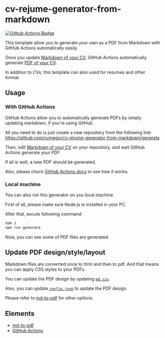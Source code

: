 # cv-rejume-generator-from-markdown

[![Github Actions Badge](https://github.com/cymagix/cv-rejume-generator-from-markdown/workflows/Node/badge.svg)](https://github.com/cymagix/cv-rejume-generator-from-markdown/actions)

This template allow you to generate your own as a PDF from Markdown with GitHub Actions automatically easily.

Once you update [Markdown of your CV](./Curriculum_vitae.md), GitHub Actions automatically generate [PDF of your CV](./Curriculum_vitae.pdf).

In addition to CVs, this template can also used for resumes and other format.

## Usage

### With GitHub Actions

GitHub Actions allow you to automatically generate PDFs by simply updating markdown, if you're using GitHub.

All you need to do is just create a new repository from the following link:  
https://github.com/cymagix/cv-rejume-generator-from-markdown/generate

Then, edit [Markdown of your CV](./Curriculum_vitae.md) on your repository, and wait GitHub Actions generate your PDF.

If all is well, a new PDF should be generated.

Also, please check [GitHub Actions docs](https://docs.github.com/en/actions) to see how it works.

### Local machine

You can also run this generator on you local machine.

First of all, please make sure Node.js is installed in your PC.

After that, excute following command:

```bash
npm i
npm run generate
```

Now, you can see some of PDF files are generated.

## Update PDF design/style/layout

Markdown files are converted once to html and then to pdf. And that means you can apply CSS styles to your PDFs.

You can update the PDF design by updating [`md.css`](./md.css).

Also, you can update [`config.json`](./config.json) to update the PDF design.

Please refer to [md-to-pdf](https://www.npmjs.com/package/md-to-pdf) for other options.

## Elements

- [md-to-pdf](https://www.npmjs.com/package/md-to-pdf)
- [GitHub Actions](https://docs.github.com/en/actions)